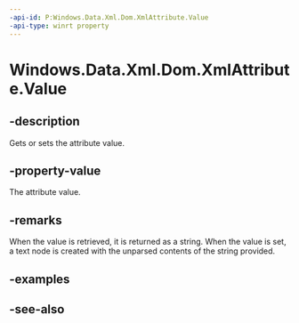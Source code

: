 ----api-id: P:Windows.Data.Xml.Dom.XmlAttribute.Value
-api-type: winrt property
---<!-- Property syntaxpublic string Value { get;  set; }--># Windows.Data.Xml.Dom.XmlAttribute.Value## -descriptionGets or sets the attribute value.## -property-valueThe attribute value.## -remarksWhen the value is retrieved, it is returned as a string. When the value is set, a text node is created with the unparsed contents of the string provided.## -examples## -see-also